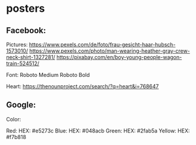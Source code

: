 # posters

## Facebook:

Pictures: 
https://www.pexels.com/de/foto/frau-gesicht-haar-hubsch-1573010/
https://www.pexels.com/photo/man-wearing-heather-gray-crew-neck-shirt-1327281/
https://pixabay.com/en/boy-young-people-wagon-train-524512/

Font:
Roboto Medium
Roboto Bold

Heart:
https://thenounproject.com/search/?q=heart&i=768647

## Google:

Color:

Red: 
HEX: #e5273c
Blue: 
HEX: #048acb
Green: 
HEX: #2fab5a
Yellow:
HEX: #f7b818
